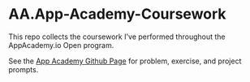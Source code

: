 # AA.App-Academy-Coursework

This repo collects the coursework I've performed throughout the AppAcademy.io Open program.

See the [App Academy Github Page](https://github.com/kgsully/AA.App-Academy-Coursework.git) for problem, exercise, and project prompts.
